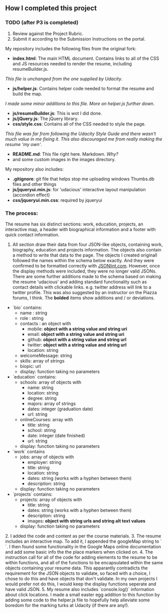 ## How I completed this project

### TODO (after P3 is completed)
1. Review against the Project Rubric.
2. Submit it according to the Submission Instructions on the portal.

My repository includes the following files from the original fork:

* **index.html**: The main HTML document. Contains links to all of the CSS and JS resources needed to render the resume, including resumeBuilder.js.

_This file is unchanged from the one supplied by Udacity_.
* **js/helper.js**: Contains helper code needed to format the resume and build the map.

_I made some minor additions to this file. More on helper.js further down_.
* **js/resumeBuilder.js**: This is wot I did done.
* **js/jQuery.js**: The jQuery library.
* **css/style.css**: Contains all of the CSS needed to style the page.

_This file was far from following the Udacity Style Guide and there wasn't much value in me fixing it. This also discouraged me from really making the resume 'my own'_.
* **README.md**: This file right here. Markdown. _Why?_
* and some custom images in the images directory.

My repository also includes:

* **.gitignore**: git file that helps stop me uploading windows Thumbs.db files and other things
* **js/jqueryui.min.js**: for 'udacious' interactive layout manipulation (accordion effect)
* **css/jqueryui.min.css**: required by jqueryui

### The process:
The resume has six distinct sections: work, education, projects, an interactive map, a header with biographical information and a footer with quick contact information.

1. All section draw their data from four JSON-like objects, containing work, biography, education and projects information. The objects also contain a method to write that data to the page.
The objects I created originall followed the names within the schema below exactly. And they were confirmed to be formatted correctly with <a href="http://jsonlint.com/" target="_blank">JSONlint.com</a>. However, once the display methods were included, they were no longer valid JSONs. There are some further additions made to the schema based on making the resume 'udacious' and adding standard functionality such as contact details with clickable links. e.g. twitter address will link to a twitter profile. This was also suggested by an instructor on the Piazza forums, I think.
The **bolded** items show additions and / or deviations.
  <ul>
    <li>`bio` contains:
      <ul>
        <li>name : string</li>
        <li>role : string</li>
        <li>contacts : an object with
          <ul>
            <li>mobile: <strong>object with a string value and string uri</strong></li>
            <li>email: <strong>object with a string value and string uri</strong></li>
            <li>github: <strong>object with a string value and string url</strong></li>
            <li>twitter: <strong>object with a string value and string url</strong></li>
            <li>location: string</li>
          </ul>
        </li>
        <li>welcomeMessage: string</li>
        <li>skills: array of strings</li>
        <li>biopic: url</li>
        <li>display: function taking no parameters</li>
      </ul>
    </li>
    <li>`education` contains:
      <ul>
        <li>schools: array of objects with
          <ul>
            <li>name: string</li>
            <li>location: string</li>
            <li>degree: string</li>
            <li>majors: array of strings</li>
            <li>dates: integer (graduation date)</li>
            <li>url: string</li>
          </ul>
        </li>
        <li>onlineCourses: array with
          <ul>
            <li>title: string</li>
            <li>school: string</li>
            <li>date: integer (date finished)</li>
            <li>url: string</li>
          </ul>
        </li>
        <li>display: function taking no parameters</li>
      </ul>
    </li>
    <li>`work` contains
      <ul>
        <li>jobs: array of objects with
          <ul>
            <li>employer: string</li>
            <li>title: string</li>
            <li>location: string</li>
            <li>dates: string (works with a hyphen between them)</li>
            <li>description: string</li>
          </ul>
        </li>
        <li>display: function taking no parameters</li>
      </ul>
    <li>`projects` contains:
      <ul>
        <li>projects: array of objects with
          <ul>
            <li>title: string</li>
            <li>dates: string (works with a hyphen between them)</li>
            <li>description: string</li>
            <li>images: <strong>object with string urls and string alt text values</strong></li>
          </ul>
        </li>
        <li>display: function taking no parameters</li>
      </ul>
    </li>
  </ul>
2. I added the code and content as per the course materials.
3. The resume includes an interactive map. To add it, I appended the googleMap string to `<div id=”mapDiv”>`. I then found some functionality in the Google Maps online documentation and add some basic info the the place markers when clicked on.
4. The instruction call for all of the code for adding elements to the resume to be within functions, and all of the functions to be encapsulated within the same objects containing your resume data. This apparantly contradicts the requirement for the JSON objects to validate, so faced with a choice, I chose to do this and have objects that don't validate. In my own projects I would prefer not do this, I would keep the display functions seperate and have valid JSON.
5. My resume also includes `console.log()` information about click locations. I made a small easter egg addition to this function by adding some code to the helper.js file to hopefully help alleviate some boredom for the marking turks at Udacity (if there are any!).